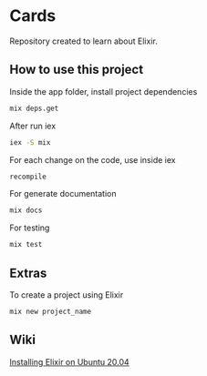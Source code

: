 # Cards

Repository created to learn about Elixir.

## How to use this project
Inside the app folder, install project dependencies

```bash
mix deps.get
```

After run iex

```bash
iex -S mix
```

For each change on the code, use inside iex

```bash
recompile
```

For generate documentation

```bash
mix docs
```

For testing

```bash
mix test
```

## Extras
To create a project using Elixir

```bash
mix new project_name
```
## Wiki
[Installing Elixir on Ubuntu 20.04](https://github.com/diegolinhares/cards/wiki/Installing-Elixir-on-Ubuntu-20.04-using-asdf)
